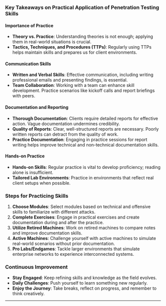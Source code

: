### Key Takeaways on Practical Application of Penetration Testing Skills

#### Importance of Practice
- **Theory vs. Practice**: Understanding theories is not enough; applying them in real-world situations is crucial.
- **Tactics, Techniques, and Procedures (TTPs)**: Regularly using TTPs helps maintain skills and prepares us for client environments.

#### Communication Skills
- **Written and Verbal Skills**: Effective communication, including writing professional emails and presenting findings, is essential.
- **Team Collaboration**: Working with a team can enhance skill development. Practice scenarios like kickoff calls and report briefings with peers.

#### Documentation and Reporting
- **Thorough Documentation**: Clients require detailed reports for effective action. Vague documentation undermines credibility.
- **Quality of Reports**: Clear, well-structured reports are necessary. Poorly written reports can detract from the quality of work.
- **Practice Documentation**: Engaging in practice sessions for report writing helps improve technical and non-technical documentation skills.

#### Hands-on Practice
- **Hands-on Skills**: Regular practice is vital to develop proficiency; reading alone is insufficient.
- **Tailored Lab Environments**: Practice in environments that reflect real client setups when possible.

### Steps for Practicing Skills

1. **Choose Modules**: Select modules based on technical and offensive skills to familiarize with different attacks.
2. **Complete Exercises**: Engage in practical exercises and create documentation during and after the practice.
3. **Utilize Retired Machines**: Work on retired machines to compare notes and improve documentation skills.
4. **Active Machines**: Challenge yourself with active machines to simulate real-world scenarios without prior documentation.
5. **Pro Labs/Endgames**: Tackle larger environments that simulate enterprise networks to experience interconnected systems.

### Continuous Improvement
- **Stay Engaged**: Keep refining skills and knowledge as the field evolves.
- **Daily Challenges**: Push yourself to learn something new regularly.
- **Enjoy the Journey**: Take breaks, reflect on progress, and remember to think creatively.

---
